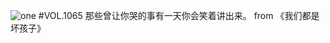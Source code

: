 ![one](http://image.wufazhuce.com/FvfyudSljcf9H41rNTaFpyZIe6oe)
#VOL.1065
那些曾让你哭的事有一天你会笑着讲出来。 from 《我们都是坏孩子》